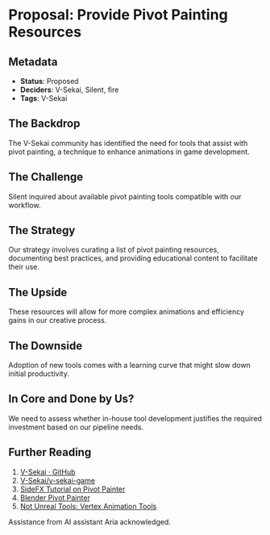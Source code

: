 # Proposal: Provide Pivot Painting Resources

## Metadata

- **Status**: Proposed
- **Deciders**: V-Sekai, Silent, fire
- **Tags**: V-Sekai

## The Backdrop

The V-Sekai community has identified the need for tools that assist with pivot painting, a technique to enhance animations in game development.

## The Challenge

Silent inquired about available pivot painting tools compatible with our workflow.

## The Strategy

Our strategy involves curating a list of pivot painting resources, documenting best practices, and providing educational content to facilitate their use.

## The Upside

These resources will allow for more complex animations and efficiency gains in our creative process.

## The Downside

Adoption of new tools comes with a learning curve that might slow down initial productivity.

## In Core and Done by Us?

We need to assess whether in-house tool development justifies the required investment based on our pipeline needs.

## Further Reading

1. [V-Sekai · GitHub](https://github.com/v-sekai)
2. [V-Sekai/v-sekai-game](https://github.com/v-sekai/v-sekai-game)
3. [SideFX Tutorial on Pivot Painter](https://www.sidefx.com/tutorials/pivot-painter-version-1-and-2/)
4. [Blender Pivot Painter](https://github.com/Gvgeo/Pivot-Painter-for-Blender)
5. [Not Unreal Tools: Vertex Animation Tools](https://github.com/yanorax/unreal_tools)

Assistance from AI assistant Aria acknowledged.
